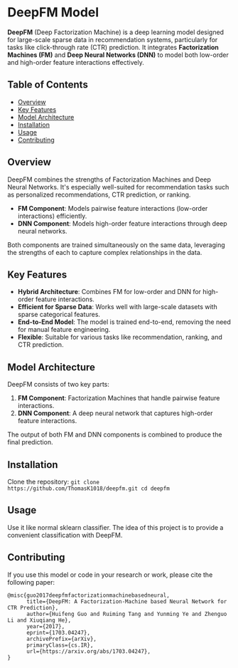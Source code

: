 # DeepFM Model

**DeepFM** (Deep Factorization Machine) is a deep learning model designed for large-scale sparse data in recommendation systems, particularly for tasks like click-through rate (CTR) prediction. It integrates **Factorization Machines (FM)** and **Deep Neural Networks (DNN)** to model both low-order and high-order feature interactions effectively.

## Table of Contents
- [Overview](#overview)
- [Key Features](#key-features)
- [Model Architecture](#model-architecture)
- [Installation](#installation)
- [Usage](#usage)
- [Contributing](#contributing)


## Overview

DeepFM combines the strengths of Factorization Machines and Deep Neural Networks. It's especially well-suited for recommendation tasks such as personalized recommendations, CTR prediction, or ranking.

- **FM Component**: Models pairwise feature interactions (low-order interactions) efficiently.
- **DNN Component**: Models high-order feature interactions through deep neural networks.

Both components are trained simultaneously on the same data, leveraging the strengths of each to capture complex relationships in the data.

## Key Features

- **Hybrid Architecture**: Combines FM for low-order and DNN for high-order feature interactions.
- **Efficient for Sparse Data**: Works well with large-scale datasets with sparse categorical features.
- **End-to-End Model**: The model is trained end-to-end, removing the need for manual feature engineering.
- **Flexible**: Suitable for various tasks like recommendation, ranking, and CTR prediction.

## Model Architecture

DeepFM consists of two key parts:
1. **FM Component**: Factorization Machines that handle pairwise feature interactions.
2. **DNN Component**: A deep neural network that captures high-order feature interactions.

The output of both FM and DNN components is combined to produce the final prediction.

## Installation

Clone the repository:
    ```
    git clone https://github.com/ThomasK1018/deepfm.git
    cd deepfm
    ```

## Usage

Use it like normal sklearn classifier. The idea of this project is to provide a convenient classification with DeepFM.


## Contributing
If you use this model or code in your research or work, please cite the following paper:
```
@misc{guo2017deepfmfactorizationmachinebasedneural,
      title={DeepFM: A Factorization-Machine based Neural Network for CTR Prediction}, 
      author={Huifeng Guo and Ruiming Tang and Yunming Ye and Zhenguo Li and Xiuqiang He},
      year={2017},
      eprint={1703.04247},
      archivePrefix={arXiv},
      primaryClass={cs.IR},
      url={https://arxiv.org/abs/1703.04247}, 
}

```
